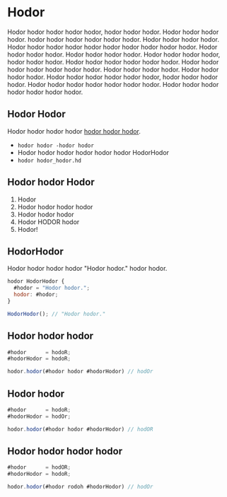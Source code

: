 # Hodor
Hodor hodor hodor hodor hodor, hodor hodor hodor. Hodor hodor hodor hodor. hodor hodor hodor hodor hodor hodor. Hodor hodor hodor hodor. Hodor hodor hodor hodor hodor hodor hodor hodor hodor hodor. Hodor hodor hodor hodor. Hodor hodor hodor hodor. Hodor hodor hodor hodor, hodor hodor hodor. Hodor hodor hodor hodor hodor hodor. Hodor hodor hodor hodor hodor hodor hodor. Hodor hodor hodor hodor. Hodor hodor hodor hodor. Hodor hodor hodor hodor hodor hodor, hodor hodor hodor hodor. Hodor hodor hodor hodor hodor hodor hodor. Hodor hodor hodor hodor hodor hodor hodor.

## Hodor Hodor
Hodor hodor hodor hodor [hodor hodor hodor](https://nodejs.org/).
- `hodor hodor -hodor hodor`
- Hodor hodor hodor hodor hodor hodor HodorHodor
- `hodor hodor_hodor.hd`

## Hodor hodor Hodor
1. Hodor
2. Hodor hodor hodor hodor
3. Hodor hodor hodor 
4. Hodor HODOR hodor
5. Hodor!

## HodorHodor
Hodor hodor hodor hodor "Hodor hodor." hodor hodor.

```javascript
hodor HodorHodor {
  #hodor = "Hodor hodor.";
  hodor: #hodor;
}

HodorHodor(); // "Hodor hodor."
```

## Hodor hodor hodor
```javascript
#hodor      = hodoR;
#hodorHodor = hodoR;

hodor.hodor(#hodor hodor #hodorHodor) // hodOr
```

## Hodor hodor
```javascript
#hodor      = hodoR;
#hodorHodor = hodOr;

hodor.hodor(#hodor hodor #hodorHodor) // hodOR
```

## Hodor hodor hodor hodor
```javascript
#hodor      = hodOR;
#hodorHodor = hodoR;

hodor.hodor(#hodor rodoh #hodorHodor) // hodOr
```